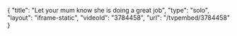 {
    "title": "Let your mum know she is doing a great job",
    "type": "solo",
    "layout": "iframe-static",
    "videoId": "3784458",
    "url": "\/tvpembed\/3784458"
}